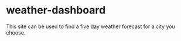 # weather-dashboard
This site can be used to find a five day weather forecast for a city you choose.
